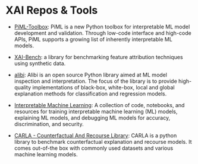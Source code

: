 # XAI Repos & Tools

* [ PiML-Toolbox](https://github.com/SelfExplainML/PiML-Toolbox): PiML is a new Python toolbox for interpretable ML model development and validation. Through low-code interface and high-code APIs, PiML supports a growing list of inherently interpretable ML models.

* [XAI-Bench](https://github.com/abacusai/xai-bench): a library for benchmarking feature attribution techniques using synthetic data.

* [alibi](https://github.com/Explainable-ML/alibi): Alibi is an open source Python library aimed at ML model inspection and interpretation. The focus of the library is to provide high-quality implementations of black-box, white-box, local and global explanation methods for classification and regression models.

* [Interpretable Machine Learning](https://github.com/Explainable-ML/interpretable-ml): A collection of code, notebooks, and resources for training interpretable machine learning (ML) models, explaining ML models, and debugging ML models for accuracy, discrimination, and security.

* [CARLA - Counterfactual And Recourse Library](https://github.com/carla-recourse/CARLA): CARLA is a python library to benchmark counterfactual explanation and recourse models. It comes out-of-the box with commonly used datasets and various machine learning models.